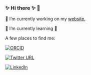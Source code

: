 ### ✨ Hi there ✨ 👋

🔭 I’m currently working on my [website.](http://kcarini.github.io/)

🌱 I’m currently learning 🐍

A few places to find me:

[![ORCID](https://img.shields.io/badge/ORCID-0000--0002--4245--2318-green?logo=orcid)](https://orcid.org/0000-0002-9630-0432)

[![Twitter URL](https://img.shields.io/twitter/follow/kiricarini?style=social)](https://twitter.com/intent/follow?screen_name=kiricarini)

[![LinkedIn](https://img.shields.io/badge/LinkedIn-0077B5?style=for-the-badge&logo=linkedin&logoColor=white)](https://www.linkedin.com/in/kcarini/)

<!--
**kcarini/kcarini** is a ✨ _special_ ✨ repository because its `README.md` (this file) appears on your GitHub profile.

Here are some ideas to get you started:

- 🔭 I’m currently working on ...
- 🌱 I’m currently learning ...
- 👯 I’m looking to collaborate on ...
- 🤔 I’m looking for help with ...
- 💬 Ask me about ...
- 📫 How to reach me: ...
- 😄 Pronouns: ...
- ⚡ Fun fact: ...
-->
